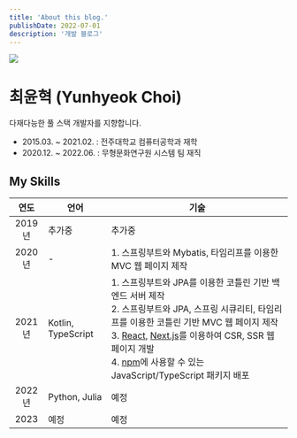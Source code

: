 ```yaml
---
title: 'About this blog.'
publishDate: 2022-07-01
description: '개발 블로그'
---
```


![](/images/about/hero.jpeg)

# 최윤혁 (Yunhyeok Choi)

다재다능한 풀 스택 개발자를 지향합니다.

- 2015.03. ~ 2021.02. : 전주대학교 컴퓨터공학과 재학
- 2020.12. ~ 2022.06. : 무형문화연구원 시스템 팀 재직

## My Skills

|  연도  | 언어               | 기술                                                                                                                                                                                                                                                                                                                                                       |
| :----: | ------------------ | ---------------------------------------------------------------------------------------------------------------------------------------------------------------------------------------------------------------------------------------------------------------------------------------------------------------------------------------------------------- |
| 2019년 | 추가중             | 추가중                                                                                                                                                                                                                                                                                                                                                     |
| 2020년 | -                  | 1. 스프링부트와 Mybatis, 타임리프를 이용한 MVC 웹 페이지 제작                                                                                                                                                                                                                                                                                              |
| 2021년 | Kotlin, TypeScript | 1. 스프링부트와 JPA를 이용한 코틀린 기반 백엔드 서버 제작<br />2. 스프링부트와 JPA, 스프링 시큐리티, 타임리프를 이용한 코틀린 기반 MVC 웹 페이지 제작<br />3. [React](https://ko.reactjs.org/), [Next.js](https://nextjs.org/)를 이용하여 CSR, SSR 웹 페이지 개발<br />4. [npm](https://www.npmjs.com/)에 사용할 수 있는 JavaScript/TypeScript 패키지 배포 |
| 2022년 | Python, Julia      | 예정                                                                                                                                                                                                                                                                                                                                                       |
|  2023  | 예정               | 예정                                                                                                                                                                                                                                                                                                                                                       |

